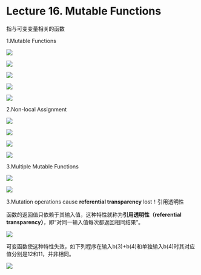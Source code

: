 # Lecture 16. Mutable Functions

指与可变变量相关的函数

1.Mutable Functions

![](image/image_Krs6_ib2Ko.png)

![](image/1677739727789_cR1hHRxJqa.png)

![](image/1677739847347_K0kJgXmw0v.png)

![](image/1677740010790_IGnUhEP22B.png)

![](image/1677740251964_kf68On-oJx.png)

2.Non-local Assignment

![](image/1677740515662_fGfvn0vlSR.png)

![](image/image_z4MWxfwDby.png)

![](image/1677740914636_9m0g6TkWEb.png)

![](image/1677741185242_BF91GE7eWU.png)

3.Multiple Mutable Functions

![](image/1677741366950_zpZKXcWMnk.png)

![](image/1677741548582_r1NGZV52IV.png)

3.Mutation operations cause **referential transparency** lost！引用透明性

函数的返回值只依赖于其输入值，这种特性就称为**引用透明性（referential transparency）**，即“对同一输入值每次都返回相同结果”。

![](image/1677741776898_b3lKGSlKWh.png)

可变函数使这种特性失效，如下列程序在输入b(3)+b(4)和单独输入b(4)时其对应值分别是12和11，并非相同。

![](image/1677742047820_2-t7T_SauL.png)
